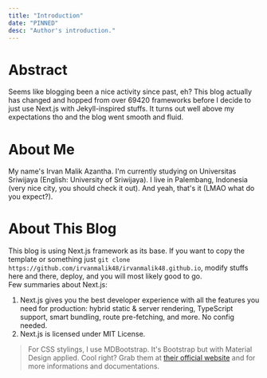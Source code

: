 ```yaml
---
title: "Introduction"
date: "PINNED"
desc: "Author's introduction."
---
```


# Abstract

Seems like blogging been a nice activity since past, eh? This blog actually has changed and hopped from over 69420 frameworks before I decide to just use Next.js with Jekyll-inspired stuffs. It turns out well above my expectations tho and the blog went smooth and fluid.

# About Me

My name's Irvan Malik Azantha. I'm currently studying on Universitas Sriwijaya (English: University of Sriwijaya). I live in Palembang, Indonesia (very nice city, you should check it out). And yeah, that's it (LMAO what do you expect?).

# About This Blog

This blog is using Next.js framework as its base. If you want to copy the template or something just `git clone https://github.com/irvanmalik48/irvanmalik48.github.io`, modify stuffs here and there, deploy, and you will most likely good to go.  
Few summaries about Next.js:

1. Next.js gives you the best developer experience with all the features you need for production: hybrid static & server rendering, TypeScript support, smart bundling, route pre-fetching, and more. No config needed.
2. Next.js is licensed under MIT License.  

> For CSS stylings, I use MDBootstrap. It's Bootstrap but with Material Design applied. Cool right? Grab them at [their official website](https://mdbootstrap.com/) and for more informations and documentations.
